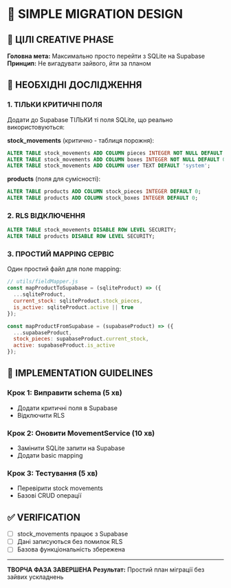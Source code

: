 # 🎨 SIMPLE MIGRATION DESIGN

## 🎯 ЦІЛІ CREATIVE PHASE
**Головна мета:** Максимально просто перейти з SQLite на Supabase
**Принцип:** Не вигадувати зайвого, йти за планом

## 🔧 НЕОБХІДНІ ДОСЛІДЖЕННЯ

### 1. ТІЛЬКИ КРИТИЧНІ ПОЛЯ
Додати до Supabase ТІЛЬКИ ті поля SQLite, що реально використовуються:

**stock_movements** (критично - таблиця порожня):
```sql
ALTER TABLE stock_movements ADD COLUMN pieces INTEGER NOT NULL DEFAULT 0;
ALTER TABLE stock_movements ADD COLUMN boxes INTEGER NOT NULL DEFAULT 0;
ALTER TABLE stock_movements ADD COLUMN user TEXT DEFAULT 'system';
```

**products** (поля для сумісності):
```sql
ALTER TABLE products ADD COLUMN stock_pieces INTEGER DEFAULT 0;
ALTER TABLE products ADD COLUMN stock_boxes INTEGER DEFAULT 0;
```

### 2. RLS ВІДКЛЮЧЕННЯ
```sql
ALTER TABLE stock_movements DISABLE ROW LEVEL SECURITY;
ALTER TABLE products DISABLE ROW LEVEL SECURITY;
```

### 3. ПРОСТИЙ MAPPING СЕРВІС
Один простий файл для поле mapping:

```javascript
// utils/fieldMapper.js
const mapProductToSupabase = (sqliteProduct) => ({
  ...sqliteProduct,
  current_stock: sqliteProduct.stock_pieces,
  is_active: sqliteProduct.active || true
});

const mapProductFromSupabase = (supabaseProduct) => ({
  ...supabaseProduct,
  stock_pieces: supabaseProduct.current_stock,
  active: supabaseProduct.is_active
});
```

## 🚀 IMPLEMENTATION GUIDELINES

### Крок 1: Виправити schema (5 хв)
- Додати критичні поля в Supabase
- Відключити RLS

### Крок 2: Оновити MovementService (10 хв)
- Замінити SQLite запити на Supabase
- Додати basic mapping

### Крок 3: Тестування (5 хв)
- Перевірити stock movements
- Базові CRUD операції

## ✅ VERIFICATION
- [ ] stock_movements працює з Supabase
- [ ] Дані записуються без помилок RLS
- [ ] Базова функціональність збережена

---
**ТВОРЧА ФАЗА ЗАВЕРШЕНА**
**Результат:** Простий план міграції без зайвих ускладнень
